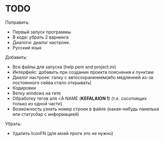TODO
====
Поправить:
* Первый запуск программы
* В коде: убрать 2 варнинга
* Диалоги: диалог настроек.
* Русский язык


Добавить:
* Все файлы для запуска (help.pem and project.ini)
* Интерфейс: добавить при создании проекта пояснения к пунктам
* Диалог настроек: галку с автосохранением(ибо медленней из-за постоянного сейва стало открывать)
* Кодировки
* Ветку windows на гите
* Обработку тегов аля  <A NAME  (<A NAME=1><B>KEFALAION 1</B>) (т.е. сосотоящих только из одной части)
* Возможность узнать номер строки в файле (какая-нибудь панелька или статусбар с информацией)

Убрать:
* Удалить IconFN (для моей проги это не нужно)
